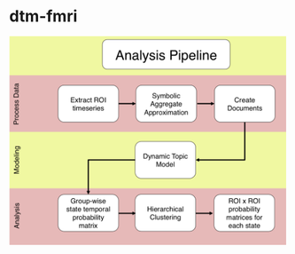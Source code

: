 # dtm-fmri
<img src="https://github.com/boomsbloom/dtm-fmri/blob/master/DTM/figures/pipeline.png" width="500">
